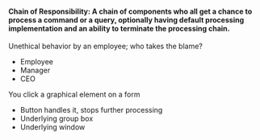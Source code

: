 #### Chain of Responsibility: A chain of components who all get a chance to process a command or a query, optionally having default processing implementation and an ability to terminate the processing chain.  

Unethical behavior by an employee; who takes the blame?
- Employee
- Manager
- CEO  

You click a graphical element on a form
- Button handles it, stops further processing
- Underlying group box
- Underlying window